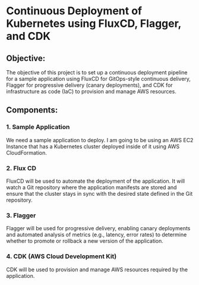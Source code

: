 # Continuous Deployment of Kubernetes using FluxCD, Flagger, and CDK

## Objective:
The objective of this project is to set up a continuous deployment pipeline for a sample application using FluxCD for GitOps-style continuous delivery, Flagger for progressive delivery (canary deployments), and CDK for infrastructure as code (IaC) to provision and manage AWS resources.

## Components:
### 1. Sample Application
We need a sample application to deploy. I am going to be using an AWS EC2 Instance that has a Kubernetes cluster deployed inside of it using AWS CloudFormation.
### 2. Flux CD
FluxCD will be used to automate the deployment of the application. It will watch a Git repository where the application manifests are stored and ensure that the cluster stays in sync with the desired state defined in the Git repository.
### 3. Flagger
Flagger will be used for progressive delivery, enabling canary deployments and automated analysis of metrics (e.g., latency, error rates) to determine whether to promote or rollback a new version of the application.
### 4. CDK (AWS Cloud Development Kit)
CDK will be used to provision and manage AWS resources required by the application.
